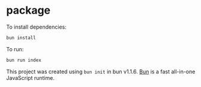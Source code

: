 # package

To install dependencies:

```bash
bun install
```

To run:

```bash
bun run index
```

This project was created using `bun init` in bun v1.1.6. [Bun](https://bun.sh) is a fast all-in-one JavaScript runtime.
